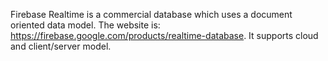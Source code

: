Firebase Realtime is a commercial database which uses a document oriented data model. The website is:  https://firebase.google.com/products/realtime-database. It supports cloud and client/server model. 
